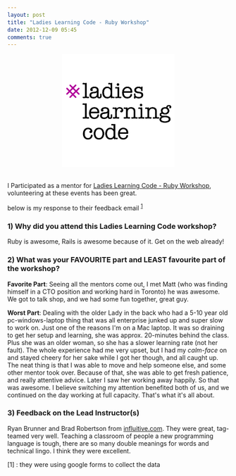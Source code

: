 ```yaml
---
layout: post
title: "Ladies Learning Code - Ruby Workshop"
date: 2012-12-09 05:45
comments: true
---
```


<div align="center">
  <img src="/images/posts/ladieslearningcode-logo.png" height="256" width="256" alt="ladies learning code logo" />  
</div>
<br>

I Participated as a mentor for [Ladies Learning Code - Ruby Workshop](http://ladieslearningcode.com/2012/12/introduction-to-ruby-is-back/), volunteering at these events has been great. 

below is my response to their feedback email <sup>[1](#footnote-1)</sup>

### 1) Why did you attend this Ladies Learning Code workshop?
Ruby is awesome, Rails is awesome because of it. Get on the web already!

### 2) What was your FAVOURITE part and LEAST favourite part of the workshop?
**Favorite Part**: 
Seeing all the mentors come out, I met Matt (who was finding himself in a CTO position and working hard in Toronto) he was awesome. We got to talk shop, and we had some fun together, great guy.

**Worst Part**: 
Dealing with the older Lady in the back who had a 5-10 year old 
pc-windows-laptop thing that was all enterprise junked up and super slow to work on. Just one of the reasons I'm on a Mac laptop. It was so draining to get her setup and learning, she was approx. 20-minutes behind the class. Plus she was an older woman, so she has a slower learning rate (not her fault). The whole experience had me very upset, but I had my _calm-face_ on and stayed cheery for her sake while I got her though, and all caught up. The neat thing is that I was able to move and help someone else, and some other mentor took over. Because of that, she was able to get fresh patience, and really attentive advice. Later I saw her working away happily. So that was awesome. I believe switching my attention benefited both of us, and we continued on the day working at full capacity. That's what it's all about.

### 3) Feedback on the Lead Instructor(s)
Ryan Brunner and Brad Robertson from [influitive.com](http://www.influitive.com). They were great, tag-teamed very well. Teaching a classroom of people a new programming language is tough, there are so many double meanings for words and technical lingo. I think they were excellent.

<a id="footnote-1">[1]</a> : they were using google forms to collect the data